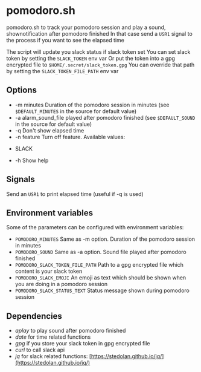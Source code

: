 # pomodoro.sh

pomodoro.sh to track your pomodoro session and play a sound, shownotification
after pomodoro finished
In that case send a `USR1` signal to the process if you want to see the elapsed time

The script will update you slack status if slack token set
You can set slack token by setting the `SLACK_TOKEN` env var
Or put the token into a gpg encrypted file to `$HOME/.secret/slack_token.gpg`
You can override that path by setting the `SLACK_TOKEN_FILE_PATH` env var

## Options

-  -m minutes Duration of the pomodoro session in minutes (see `$DEFAULT_MINUTES` in the source for default value)
-  -a alarm_sound_file played after pomodoro finished (see `$DEFAULT_SOUND` in the source for default value)
-  -q Don't show elapsed time
-  -n feature Turn off feature. Available values:
  * SLACK
-  -h Show help

## Signals

Send an `USR1` to print elapsed time (useful if -q is used)

## Environment variables

Some of the parameters can be configured with environment variables:

-  `POMODORO_MINUTES` Same as -m option. Duration of the pomodoro session in minutes
-  `POMODORO_SOUND` Same as -a option. Sound file played after pomodoro finished
-  `POMODORO_SLACK_TOKEN_FILE_PATH` Path to a gpg encrypted file which content is your slack token
-  `POMODORO_SLACK_EMOJI` An emoji as text which should be shown when you are doing in a pomodoro session
-  `POMODORO_SLACK_STATUS_TEXT` Status message shown during pomodoro session

## Dependencies

-  _aplay_ to play sound after pomodoro finished
-  _date_ for time related functions
-  _gpg_ if you store your slack token in gpg encrypted file
-  _curl_ to call slack api
-  _jq_ for slack related functions: [https://stedolan.github.io/jq/](https://stedolan.github.io/jq/)

